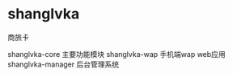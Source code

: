 shanglvka
=========

商旅卡

shanglvka-core 主要功能模块
shanglvka-wap 手机端wap web应用
shanglvka-manager 后台管理系统
